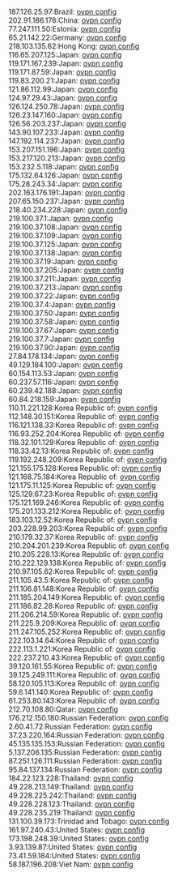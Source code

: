 187.126.25.97:Brazil: [ovpn config](vpn/187_126_25_97.ovpn)  
202.91.186.178:China: [ovpn config](vpn/202_91_186_178.ovpn)  
77.247.111.50:Estonia: [ovpn config](vpn/77_247_111_50.ovpn)  
65.21.142.22:Germany: [ovpn config](vpn/65_21_142_22.ovpn)  
218.103.135.62:Hong Kong: [ovpn config](vpn/218_103_135_62.ovpn)  
116.65.207.125:Japan: [ovpn config](vpn/116_65_207_125.ovpn)  
119.171.167.239:Japan: [ovpn config](vpn/119_171_167_239.ovpn)  
119.171.87.59:Japan: [ovpn config](vpn/119_171_87_59.ovpn)  
119.83.200.21:Japan: [ovpn config](vpn/119_83_200_21.ovpn)  
121.86.112.99:Japan: [ovpn config](vpn/121_86_112_99.ovpn)  
124.97.29.43:Japan: [ovpn config](vpn/124_97_29_43.ovpn)  
126.124.250.78:Japan: [ovpn config](vpn/126_124_250_78.ovpn)  
126.23.147.160:Japan: [ovpn config](vpn/126_23_147_160.ovpn)  
126.56.203.237:Japan: [ovpn config](vpn/126_56_203_237.ovpn)  
143.90.107.233:Japan: [ovpn config](vpn/143_90_107_233.ovpn)  
147.192.114.237:Japan: [ovpn config](vpn/147_192_114_237.ovpn)  
153.207.151.196:Japan: [ovpn config](vpn/153_207_151_196.ovpn)  
153.217.120.213:Japan: [ovpn config](vpn/153_217_120_213.ovpn)  
153.232.5.118:Japan: [ovpn config](vpn/153_232_5_118.ovpn)  
175.132.64.126:Japan: [ovpn config](vpn/175_132_64_126.ovpn)  
175.28.243.34:Japan: [ovpn config](vpn/175_28_243_34.ovpn)  
202.163.176.191:Japan: [ovpn config](vpn/202_163_176_191.ovpn)  
207.65.150.237:Japan: [ovpn config](vpn/207_65_150_237.ovpn)  
218.40.234.228:Japan: [ovpn config](vpn/218_40_234_228.ovpn)  
219.100.37.1:Japan: [ovpn config](vpn/219_100_37_1.ovpn)  
219.100.37.108:Japan: [ovpn config](vpn/219_100_37_108.ovpn)  
219.100.37.109:Japan: [ovpn config](vpn/219_100_37_109.ovpn)  
219.100.37.125:Japan: [ovpn config](vpn/219_100_37_125.ovpn)  
219.100.37.138:Japan: [ovpn config](vpn/219_100_37_138.ovpn)  
219.100.37.19:Japan: [ovpn config](vpn/219_100_37_19.ovpn)  
219.100.37.205:Japan: [ovpn config](vpn/219_100_37_205.ovpn)  
219.100.37.211:Japan: [ovpn config](vpn/219_100_37_211.ovpn)  
219.100.37.213:Japan: [ovpn config](vpn/219_100_37_213.ovpn)  
219.100.37.22:Japan: [ovpn config](vpn/219_100_37_22.ovpn)  
219.100.37.4:Japan: [ovpn config](vpn/219_100_37_4.ovpn)  
219.100.37.50:Japan: [ovpn config](vpn/219_100_37_50.ovpn)  
219.100.37.58:Japan: [ovpn config](vpn/219_100_37_58.ovpn)  
219.100.37.67:Japan: [ovpn config](vpn/219_100_37_67.ovpn)  
219.100.37.7:Japan: [ovpn config](vpn/219_100_37_7.ovpn)  
219.100.37.90:Japan: [ovpn config](vpn/219_100_37_90.ovpn)  
27.84.178.134:Japan: [ovpn config](vpn/27_84_178_134.ovpn)  
49.129.184.100:Japan: [ovpn config](vpn/49_129_184_100.ovpn)  
60.154.113.53:Japan: [ovpn config](vpn/60_154_113_53.ovpn)  
60.237.57.116:Japan: [ovpn config](vpn/60_237_57_116.ovpn)  
60.239.42.188:Japan: [ovpn config](vpn/60_239_42_188.ovpn)  
60.84.218.159:Japan: [ovpn config](vpn/60_84_218_159.ovpn)  
110.11.221.128:Korea Republic of: [ovpn config](vpn/110_11_221_128.ovpn)  
112.148.30.151:Korea Republic of: [ovpn config](vpn/112_148_30_151.ovpn)  
116.121.138.33:Korea Republic of: [ovpn config](vpn/116_121_138_33.ovpn)  
116.93.252.204:Korea Republic of: [ovpn config](vpn/116_93_252_204.ovpn)  
118.32.101.129:Korea Republic of: [ovpn config](vpn/118_32_101_129.ovpn)  
118.33.42.13:Korea Republic of: [ovpn config](vpn/118_33_42_13.ovpn)  
119.192.248.209:Korea Republic of: [ovpn config](vpn/119_192_248_209.ovpn)  
121.155.175.128:Korea Republic of: [ovpn config](vpn/121_155_175_128.ovpn)  
121.168.75.184:Korea Republic of: [ovpn config](vpn/121_168_75_184.ovpn)  
121.175.11.125:Korea Republic of: [ovpn config](vpn/121_175_11_125.ovpn)  
125.129.67.23:Korea Republic of: [ovpn config](vpn/125_129_67_23.ovpn)  
175.121.169.246:Korea Republic of: [ovpn config](vpn/175_121_169_246.ovpn)  
175.201.133.212:Korea Republic of: [ovpn config](vpn/175_201_133_212.ovpn)  
183.103.12.52:Korea Republic of: [ovpn config](vpn/183_103_12_52.ovpn)  
203.228.99.203:Korea Republic of: [ovpn config](vpn/203_228_99_203.ovpn)  
210.179.32.37:Korea Republic of: [ovpn config](vpn/210_179_32_37.ovpn)  
210.204.201.239:Korea Republic of: [ovpn config](vpn/210_204_201_239.ovpn)  
210.205.228.13:Korea Republic of: [ovpn config](vpn/210_205_228_13.ovpn)  
210.222.129.138:Korea Republic of: [ovpn config](vpn/210_222_129_138.ovpn)  
210.97.105.62:Korea Republic of: [ovpn config](vpn/210_97_105_62.ovpn)  
211.105.43.5:Korea Republic of: [ovpn config](vpn/211_105_43_5.ovpn)  
211.106.81.148:Korea Republic of: [ovpn config](vpn/211_106_81_148.ovpn)  
211.185.204.149:Korea Republic of: [ovpn config](vpn/211_185_204_149.ovpn)  
211.186.82.28:Korea Republic of: [ovpn config](vpn/211_186_82_28.ovpn)  
211.206.214.59:Korea Republic of: [ovpn config](vpn/211_206_214_59.ovpn)  
211.225.9.209:Korea Republic of: [ovpn config](vpn/211_225_9_209.ovpn)  
211.247.105.252:Korea Republic of: [ovpn config](vpn/211_247_105_252.ovpn)  
222.103.14.64:Korea Republic of: [ovpn config](vpn/222_103_14_64.ovpn)  
222.113.1.221:Korea Republic of: [ovpn config](vpn/222_113_1_221.ovpn)  
222.237.210.43:Korea Republic of: [ovpn config](vpn/222_237_210_43.ovpn)  
39.120.161.55:Korea Republic of: [ovpn config](vpn/39_120_161_55.ovpn)  
39.125.249.111:Korea Republic of: [ovpn config](vpn/39_125_249_111.ovpn)  
58.120.105.113:Korea Republic of: [ovpn config](vpn/58_120_105_113.ovpn)  
59.6.141.140:Korea Republic of: [ovpn config](vpn/59_6_141_140.ovpn)  
61.253.80.143:Korea Republic of: [ovpn config](vpn/61_253_80_143.ovpn)  
212.70.108.80:Qatar: [ovpn config](vpn/212_70_108_80.ovpn)  
176.212.150.180:Russian Federation: [ovpn config](vpn/176_212_150_180.ovpn)  
2.60.41.72:Russian Federation: [ovpn config](vpn/2_60_41_72.ovpn)  
37.23.220.164:Russian Federation: [ovpn config](vpn/37_23_220_164.ovpn)  
45.135.135.153:Russian Federation: [ovpn config](vpn/45_135_135_153.ovpn)  
5.137.206.135:Russian Federation: [ovpn config](vpn/5_137_206_135.ovpn)  
87.251.126.111:Russian Federation: [ovpn config](vpn/87_251_126_111.ovpn)  
95.84.137.134:Russian Federation: [ovpn config](vpn/95_84_137_134.ovpn)  
184.22.123.228:Thailand: [ovpn config](vpn/184_22_123_228.ovpn)  
49.228.213.149:Thailand: [ovpn config](vpn/49_228_213_149.ovpn)  
49.228.225.242:Thailand: [ovpn config](vpn/49_228_225_242.ovpn)  
49.228.228.123:Thailand: [ovpn config](vpn/49_228_228_123.ovpn)  
49.228.235.219:Thailand: [ovpn config](vpn/49_228_235_219.ovpn)  
131.100.39.173:Trinidad and Tobago: [ovpn config](vpn/131_100_39_173.ovpn)  
161.97.240.43:United States: [ovpn config](vpn/161_97_240_43.ovpn)  
173.198.248.39:United States: [ovpn config](vpn/173_198_248_39.ovpn)  
3.93.139.87:United States: [ovpn config](vpn/3_93_139_87.ovpn)  
73.41.59.184:United States: [ovpn config](vpn/73_41_59_184.ovpn)  
58.187.196.208:Viet Nam: [ovpn config](vpn/58_187_196_208.ovpn)  
